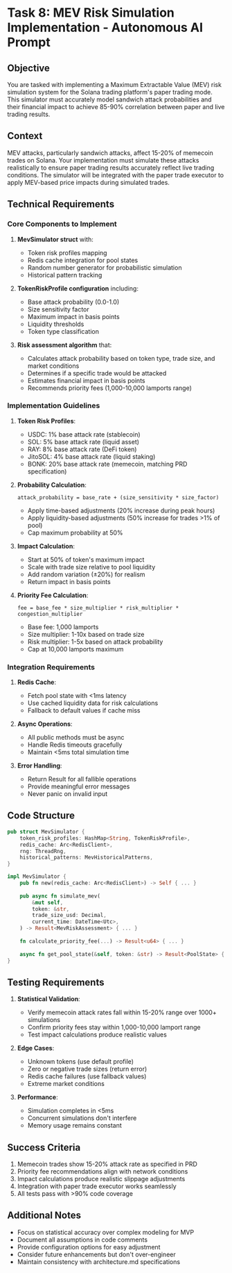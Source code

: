 # Task 8: MEV Risk Simulation Implementation - Autonomous AI Prompt

## Objective

You are tasked with implementing a Maximum Extractable Value (MEV) risk simulation system for the Solana trading platform's paper trading mode. This simulator must accurately model sandwich attack probabilities and their financial impact to achieve 85-90% correlation between paper and live trading results.

## Context

MEV attacks, particularly sandwich attacks, affect 15-20% of memecoin trades on Solana. Your implementation must simulate these attacks realistically to ensure paper trading results accurately reflect live trading conditions. The simulator will be integrated with the paper trade executor to apply MEV-based price impacts during simulated trades.

## Technical Requirements

### Core Components to Implement

1. **MevSimulator struct** with:
   - Token risk profiles mapping
   - Redis cache integration for pool states
   - Random number generator for probabilistic simulation
   - Historical pattern tracking

2. **TokenRiskProfile configuration** including:
   - Base attack probability (0.0-1.0)
   - Size sensitivity factor
   - Maximum impact in basis points
   - Liquidity thresholds
   - Token type classification

3. **Risk assessment algorithm** that:
   - Calculates attack probability based on token type, trade size, and market conditions
   - Determines if a specific trade would be attacked
   - Estimates financial impact in basis points
   - Recommends priority fees (1,000-10,000 lamports range)

### Implementation Guidelines

1. **Token Risk Profiles**:
   - USDC: 1% base attack rate (stablecoin)
   - SOL: 5% base attack rate (liquid asset)
   - RAY: 8% base attack rate (DeFi token)
   - JitoSOL: 4% base attack rate (liquid staking)
   - BONK: 20% base attack rate (memecoin, matching PRD specification)

2. **Probability Calculation**:
   ```
   attack_probability = base_rate + (size_sensitivity * size_factor)
   ```
   - Apply time-based adjustments (20% increase during peak hours)
   - Apply liquidity-based adjustments (50% increase for trades >1% of pool)
   - Cap maximum probability at 50%

3. **Impact Calculation**:
   - Start at 50% of token's maximum impact
   - Scale with trade size relative to pool liquidity
   - Add random variation (±20%) for realism
   - Return impact in basis points

4. **Priority Fee Calculation**:
   ```
   fee = base_fee * size_multiplier * risk_multiplier * congestion_multiplier
   ```
   - Base fee: 1,000 lamports
   - Size multiplier: 1-10x based on trade size
   - Risk multiplier: 1-5x based on attack probability
   - Cap at 10,000 lamports maximum

### Integration Requirements

1. **Redis Cache**:
   - Fetch pool state with <1ms latency
   - Use cached liquidity data for risk calculations
   - Fallback to default values if cache miss

2. **Async Operations**:
   - All public methods must be async
   - Handle Redis timeouts gracefully
   - Maintain <5ms total simulation time

3. **Error Handling**:
   - Return Result<T> for all fallible operations
   - Provide meaningful error messages
   - Never panic on invalid input

## Code Structure

```rust
pub struct MevSimulator {
    token_risk_profiles: HashMap<String, TokenRiskProfile>,
    redis_cache: Arc<RedisClient>,
    rng: ThreadRng,
    historical_patterns: MevHistoricalPatterns,
}

impl MevSimulator {
    pub fn new(redis_cache: Arc<RedisClient>) -> Self { ... }
    
    pub async fn simulate_mev(
        &mut self,
        token: &str,
        trade_size_usd: Decimal,
        current_time: DateTime<Utc>,
    ) -> Result<MevRiskAssessment> { ... }
    
    fn calculate_priority_fee(...) -> Result<u64> { ... }
    
    async fn get_pool_state(&self, token: &str) -> Result<PoolState> { ... }
}
```

## Testing Requirements

1. **Statistical Validation**:
   - Verify memecoin attack rates fall within 15-20% range over 1000+ simulations
   - Confirm priority fees stay within 1,000-10,000 lamport range
   - Test impact calculations produce realistic values

2. **Edge Cases**:
   - Unknown tokens (use default profile)
   - Zero or negative trade sizes (return error)
   - Redis cache failures (use fallback values)
   - Extreme market conditions

3. **Performance**:
   - Simulation completes in <5ms
   - Concurrent simulations don't interfere
   - Memory usage remains constant

## Success Criteria

1. Memecoin trades show 15-20% attack rate as specified in PRD
2. Priority fee recommendations align with network conditions
3. Impact calculations produce realistic slippage adjustments
4. Integration with paper trade executor works seamlessly
5. All tests pass with >90% code coverage

## Additional Notes

- Focus on statistical accuracy over complex modeling for MVP
- Document all assumptions in code comments
- Provide configuration options for easy adjustment
- Consider future enhancements but don't over-engineer
- Maintain consistency with architecture.md specifications